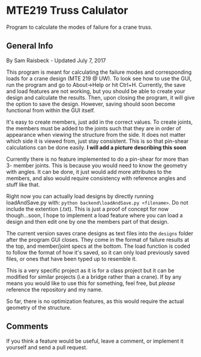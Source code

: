 # MTE219 Truss Calulator
Program to calculate the modes of failure for a crane truss.

## General Info
By Sam Raisbeck - Updated July 7, 2017

This program is meant for calculating the failure modes and corresponding
loads for a crane design (MTE 219 @ UW). To look see how to use the GUI, run
the program and go to About->Help or hit Ctrl+H. Currently, the save and
load features are not working, but you should be able to create your design
and calculate the results. Then, upon closing the program, it will give the
option to save the design. However, saving should soon become functional from
within the GUI itself.

It's easy to create members, just add in the correct values. To create joints,
the members must be added to the joints such that they are in order of
appearance when viewing the structure from the side. It does not matter which
side it is viewed from, just stay consistent. This is so that pin-shear
calculations can be done easily.
**I will add a picture describing this soon**

Currently there is no feature implemented to do a pin-shear for more than 3-
member joints. This is because you would need to know the geometry with angles.
It can be done, it just would add more attributes to the members, and also would
require consistency with reference angles and stuff like that.

Right now you can actually load designs by directly running loadAndSave.py with: `python backend\loadAndSave.py <filename>`. Do not include the extention (.txt). This is just a proof of concept for now though...soon,
I hope to implement a load feature where you can load a design and then
edit one by one the members part of that design.



The current version saves crane designs as text files into the `designs` folder after the program GUI closes.
They come in the format of failure results at the top, and member/joint specs at the
bottom. The load function is coded to follow the format of how it's saved, so it can only
load previously saved files, or ones that have been typed up to resemble it.

This is a very specific project as it is for a class project but it can
be modified for similar projects (i.e a bridge rather than a crane).
If by any means you would like to use this for something, feel free, but
*please* reference the repository and my name.

So far, there is no optimization features, as this would require the actual
geometry of the structure.

## Comments
If you think a feature would be useful, leave a comment, or implement it
yourself and send a pull request.
